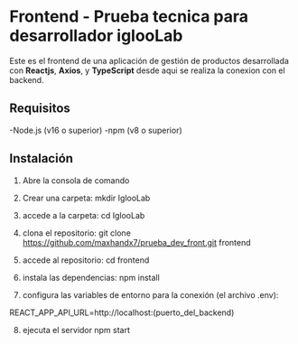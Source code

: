 # Frontend - Prueba tecnica para desarrollador iglooLab

Este es el frontend de una aplicación de gestión de productos desarrollada con **Reactjs**, **Axios**, y **TypeScript** desde aqui se realiza la conexion con el backend.

## Requisitos

-Node.js (v16 o superior)
-npm (v8 o superior)

## Instalación

1. Abre la consola de comando

2. Crear una carpeta: mkdir IglooLab
3. accede a la carpeta: cd IglooLab
4. clona el repositorio:
git clone https://github.com/maxhandx7/prueba_dev_front.git frontend
5. accede al repositorio:
cd frontend 
6. instala las dependencias:
npm install
7. configura las variables de entorno para la conexión (el archivo .env):

REACT_APP_API_URL=http://localhost:(puerto_del_backend)

8. ejecuta el servidor
npm start

